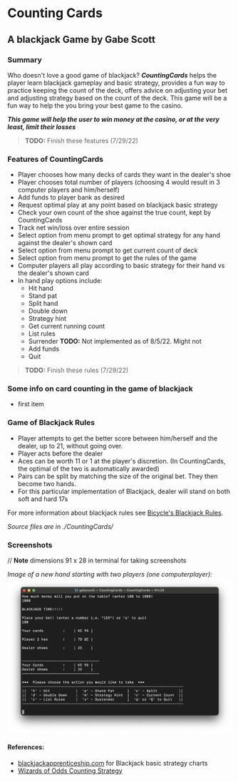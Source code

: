 # Counting Cards 

## A blackjack Game by Gabe Scott

### Summary
Who doesn't love a good game of blackjack? ***CountingCards*** helps the player learn blackjack gameplay and basic strategy, provides a fun way to practice keeping the count of the deck, offers advice on adjusting your bet and adjusting strategy based on the count of the deck. This game will be a fun way to help the you bring your best game to the casino. 

***This game will help the user to win money at the casino, or at the very least, limit their losses***

> **TODO:** Finish these features (7/29/22)

### Features of CountingCards
- Player chooses how many decks of cards they want in the dealer's shoe
- Player chooses total number of players (choosing 4 would result in 3 computer players and him/herself)
- Add funds to player bank as desired
- Request optimal play at any point based on blackjack basic strategy
- Check your own count of the shoe against the true count, kept by CountingCards
- Track net win/loss over entire session
- Select option from menu prompt to get optimal strategy for any hand against the dealer's shown card
- Select option from menu prompt to get current count of deck
- Select option from menu prompt to get the rules of the game
- Computer players all play according to basic strategy for their hand vs the dealer's shown card
- In hand play options include:
    - Hit hand
    - Stand pat
    - Split hand
    - Double down
    - Strategy hint
    - Get current running count
    - List rules
    - Surrender  **TODO:** Not implemented as of 8/5/22. Might not
    - Add funds
    - Quit      

> **TODO:** Finish these rules (7/29/22)


### Some info on card counting in the game of blackjack
- first item


### Game of Blackjack Rules

- Player attempts to get the better score between him/herself and the dealer, up to 21, without going over. 
- Player acts before the dealer
- Aces can be worth 11 or 1 at the player's discretion. (In CountingCards, the optimal of the two is automatically awarded)
- Pairs can be split by matching the size of the original bet. They then become two hands.
- For this particular implementation of Blackjack, dealer will stand on both soft and hard 17s

For more information about blackjack rules see [Bicycle's Blackjack Rules](https://bicyclecards.com/how-to-play/blackjack/).

*Source files are in ./CountingCards/*

### Screenshots
// **Note** dimensions 91 x 28 in terminal for taking screenshots

*Image of a new hand starting with two players (one computerplayer):*
![The San Juan Mountains are beautiful!](/screenshots/8_7_22/newhand_2players.png "New Hand with 2 Players")

#### References:
- [blackjackapprenticeship.com](https://www.blackjackapprenticeship.com/blackjack-strategy-charts/) for Blackjack basic strategy charts
- [Wizards of Odds Counting Strategy](https://wizardofodds.com/games/blackjack/card-counting/high-low/)
